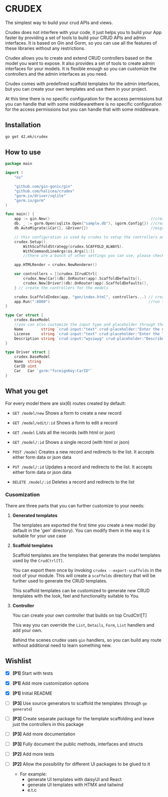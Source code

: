 # CRUDEX

The simplest way to build your crud APIs and views.

Crudex does not interfere with your code, it just helps you to build your App faster by providing a set of tools to build your CRUD APIs and admin interfaces.
It is based on Gin and Gorm, so you can use all the features of these libraries without any restrictions.

Crudex allows you to create and extend CRUD controllers based on the model you want to expose. It also provides a set of tools to create admin interfaces for your models.
It is flexible enough so you can customize the controllers and the admin interfaces as you need.

Crudex comes with predefined scaffold templates for the admin interfaces, but you can create your own templates and use them in your project.

At this time there is no specific configuration for the access permissions but you can handle that with some middlewarethere is no specific configuration for the access permissions but you can handle that with some middleware.

## Installation
```bash
go get 42.mk/crudex
```

## How to use
```go
package main

import (
	"os"

	"github.com/gin-gonic/gin"
	"github.com/halicea/crudex"
	"gorm.io/driver/sqlite"
	"gorm.io/gorm"
)

func main() {
	app := gin.New()                                             //create gin app
	db, _ := gorm.Open(sqlite.Open("sample.db"), &gorm.Config{}) //create gorm db connection
	db.AutoMigrate(&Car{}, &Driver{})                            //migrate the models

	// this configuration is used by crudex to setup the controllers and scaffold behaviours
	crudex.Setup().
		WithScaffoldStrategy(crudex.SCAFFOLD_ALWAYS).
		WithCommandLineArgs(os.Args[1:]) 
        //there are a bunch of other settings you can use, please check the documentation

	app.HTMLRender = crudex.NewRenderer()

	var controllers = []crudex.ICrudCtrl{
		crudex.New[Car](db).OnRouter(app).ScaffoldDefaults(),
		crudex.New[Driver](db).OnRouter(app).ScaffoldDefaults(),
	} // create the controllers for the models

	crudex.ScaffoldIndex(app, "gen/index.html", controllers...) // create an index page that lists all the models
	app.Run(":8080")                                            //run the app
}

type Car struct {
	crudex.BaseModel
	//you can also customize the input type and placeholder	through the crud-input and crud-placeholder tags
	Name        string `crud-input:"text" crud-placeholder:"Enter the name of the car"`
	License     string `crud-input:"text" crud-placeholder:"Enter the license plate"`
	Description string `crud-input:"wysiwyg" crud-placeholder:"Describe me"`
}

type Driver struct {
	crudex.BaseModel
	Name  string
	CarID uint
	Car   Car `gorm:"foreignKey:CarID"`
}
``` 
 
## What you get
 
For every model there are six(6) routes created by default:
- `GET /model/new` Shows a form to create a new record
- `GET /model/edit/:id` Shows a form to edit a record

- `GET /model` Lists all the records (with html or json)
- `GET /model/:id` Shows a single record (with html or json)

- `POST /model` Creates a new record and redirects to the list.
  It accepts either form data or json data
- `PUT /model/:id` Updates a record and redirects to the list.
  It accepts either form data or json data
- `DELETE /model/:id` Deletes a record and redirects to the list

### Cusomization
There are three parts that you can further customize to your needs:

1. **Generated templates**
    
    The templates are exported the first time you create a new model (by default in the 'gen' directory).
    You can modify them in the way it is suitable for your use case


2. **Scaffold templates**
    
    Scaffold templates are the templates that generate the model templates used by the `CrudCtrl[T]`.

    You can export them once by invoking `crudex --export-scaffolds` in the root of your module. 
    This will create a `scaffolds` directory that will be further used to generate the CRUD templates.

    This scaffold templates can be customized to generate new CRUD templates with the look, feel and functionality suitable to You.

3. **Controller**

    You can create your own controller that builds on top CrudCtrl[T]

    This way you can override the `List`, `Details`, `Form`, `List` handlers and add your own.

    Behind the scenes crudex uses `gin` handlers, so you can build any route without additional need to learn something new.
    
## Wishlist

- [X] **[P1]** Start with tests
- [X] **[P1]** Add more customization options
- [X] **[P1]** Initial README

- [ ] **[P3]** Use source generators to scaffold the templates (through `go generate`)
- [ ] **[P3]** Create separate package for the template scaffolding and leave just the controllers in this package
- [ ] **[P3]** Add more documentation 
- [ ] **[P3]** Fully document the public methods, interfaces and structs
- [ ] **[P2]** Add more tests
- [ ] **[P2]** Allow the possibility for different UI packages to be glued to it
     - For example:
        - generate UI templates with daisyUI and React
        - generate UI templates with HTMX and tailwind
        - e.t.c
